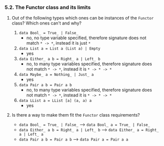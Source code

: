 ### 5.2. The Functor class and its limits
1. Out of the following types which ones can be instances of the `Functor` class? Which ones can't and why?
    1. `data Bool_ = True_ | False_`
        - no, no type variable specified, therefore signature does not match `* -> *`, instead it is just `*`
    2. `data List a = List a (List a) | Empty`
        - yes
    3. `data Either_ a b = Right_ a | Left_ b`
        - no, to many type variables specified, therefore signature does not match `* -> *`, instead it is `* -> * -> *`
    4. `data Maybe_ a = Nothing_ | Just_ a`
        - yes
    5. `data Pair a b = Pair a b`
        - no, to many type variables specified, therefore signature does not match `* -> *`, instead it is `* -> * -> *`
    6. `data LList a = LList [a] (a, a) a`
        - yes

2. Is there a way to make them fit the `Functor` class requirements?
    - `data Bool_ = True_ | False_` --> `data Bool_ a = True_ | False_`
    - `data Either_ a b = Right_ a | Left_ b` --> `data Either_ a = Right_ a | Left_ a`
    - `data Pair a b = Pair a b` --> `data Pair a = Pair a a`